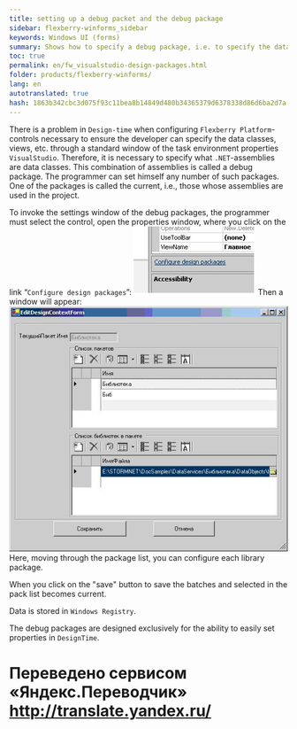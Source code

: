 ```yaml
--- 
title: setting up a debug packet and the debug package 
sidebar: flexberry-winforms_sidebar 
keywords: Windows UI (forms) 
summary: Shows how to specify a debug package, i.e. to specify the data classes, performances, etc. to set the properties of controls in `DesignTime` 
toc: true 
permalink: en/fw_visualstudio-design-packages.html 
folder: products/flexberry-winforms/ 
lang: en 
autotranslated: true 
hash: 1863b342cbc3d075f93c11bea8b14849d480b34365379d6378338d86d6ba2d7a 
--- 
```


There is a problem in `Design-time` when configuring `Flexberry Platform`-controls necessary to ensure the developer can specify the data classes, views, etc. through a standard window of the task environment properties `VisualStudio`. Therefore, it is necessary to specify what `.NET`-assemblies are data classes. This combination of assemblies is called a debug package. The programmer can set himself any number of such packages. One of the packages is called the current, i.e., those whose assemblies are used in the project. 


To invoke the settings window of the debug packages, the programmer must select the control, open the properties window, where you click on the link “`Configure design packages`”: 
![](/images/pages/products/flexberry-winforms/development/primer13.jpg) 
Then a window will appear: 
![](/images/pages/products/flexberry-winforms/development/primer14.jpg) 
Here, moving through the package list, you can configure each library package. 

When you click on the "save" button to save the batches and selected in the pack list becomes current. 

Data is stored in `Windows Registry`. 

The debug packages are designed exclusively for the ability to easily set properties in `DesignTime`. 





 # Переведено сервисом «Яндекс.Переводчик» http://translate.yandex.ru/